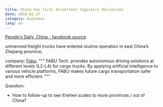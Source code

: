 ```yaml
---
title: China has first driverless logistics deliveries
date: 2019-02-27
category: business
lang: en
---
```


[People's Daily, China - facebook source](https://www.facebook.com/PeoplesDaily/videos/363421994244460/?v=363421994244460)

unmanned freight trucks have entered routine operation in east China’s Zhejiang province, 

company: [Fabu](http://fabu.ai/en/about.aspx):
"""
FABU Tech. provides autonomous driving solutions at different levels (L2-L4) for  cargo trucks. 
By applying artificial intelligence to various vehicle platforms, FABU makes future cargo transportation safer and more efficient.
"""


Question:
* How to follow-up to see if/when scales to more provinces / out of China?
